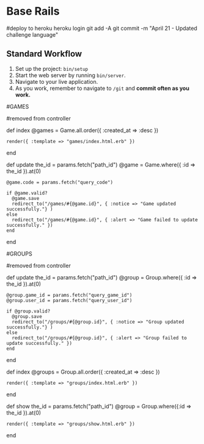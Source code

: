 # Base Rails

#deploy to heroku
heroku login
git add -A
git commit -m "April 21 - Updated challenge language"


## Standard Workflow

 1. Set up the project: `bin/setup`
 1. Start the web server by running `bin/server`.
 1. Navigate to your live application.
 1. As you work, remember to navigate to `/git` and **commit often as you work.**

#GAMES

#removed from controller

  def index
    @games = Game.all.order({ :created_at => :desc })

    render({ :template => "games/index.html.erb" })
  end

  def update
    the_id = params.fetch("path_id")
    @game = Game.where({ :id => the_id }).at(0)

    @game.code = params.fetch("query_code")

    if @game.valid?
      @game.save
      redirect_to("/games/#{@game.id}", { :notice => "Game updated successfully."} )
    else
      redirect_to("/games/#{@game.id}", { :alert => "Game failed to update successfully." })
    end
  end

#GROUPS

#removed from controller

  def update
    the_id = params.fetch("path_id")
    @group = Group.where({ :id => the_id }).at(0)

    @group.game_id = params.fetch("query_game_id")
    @group.user_id = params.fetch("query_user_id")

    if @group.valid?
      @group.save
      redirect_to("/groups/#{@group.id}", { :notice => "Group updated successfully."} )
    else
      redirect_to("/groups/#{@group.id}", { :alert => "Group failed to update successfully." })
    end
  end

  def index
    @groups = Group.all.order({ :created_at => :desc })

    render({ :template => "groups/index.html.erb" })
  end

  def show
    the_id = params.fetch("path_id")
    @group = Group.where({:id => the_id }).at(0)

    render({ :template => "groups/show.html.erb" })
  end
